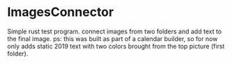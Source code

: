 # ImagesConnector

Simple rust test program. connect images from two folders and add text to the final image.
ps: this was built as part of a calendar builder, so for now only adds static 2019 text with two colors brought from the top picture (first folder).
